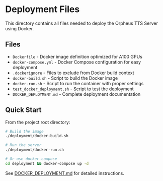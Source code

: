 # Deployment Files

This directory contains all files needed to deploy the Orpheus TTS Server using Docker.

## Files

- `Dockerfile` - Docker image definition optimized for A100 GPUs
- `docker-compose.yml` - Docker Compose configuration for easy deployment
- `.dockerignore` - Files to exclude from Docker build context
- `docker-build.sh` - Script to build the Docker image
- `docker-run.sh` - Script to run the container with proper settings
- `test_docker_deployment.sh` - Script to test the deployment
- `DOCKER_DEPLOYMENT.md` - Complete deployment documentation

## Quick Start

From the project root directory:

```bash
# Build the image
./deployment/docker-build.sh

# Run the server
./deployment/docker-run.sh

# Or use docker-compose
cd deployment && docker-compose up -d
```

See [DOCKER_DEPLOYMENT.md](./DOCKER_DEPLOYMENT.md) for detailed instructions.
